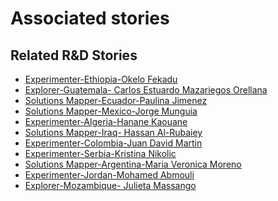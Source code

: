 # Associated stories

<!-- !!DO NOT REMOVE!! start autogenerated hyperlinks -->
## Related R&D Stories
- [Experimenter-Ethiopia-Okelo Fekadu](/stories/?doc=Experimenters_ETH)
- [Explorer\-Guatemala\- Carlos Estuardo Mazariegos Orellana](/stories/?doc=Explorers_GTM)
- [Solutions Mapper\-Ecuador\-Paulina Jimenez](/stories/?doc=SolutionMappers_ECU)
- [Solutions Mapper-Mexico-Jorge Munguia](/stories/?doc=SolutionMappers_MEX)
- [Experimenter-Algeria-Hanane Kaouane](/stories/?doc=Experimenters_DZA)
- [Solutions Mapper-Iraq- Hassan Al-Rubaiey](/stories/?doc=SolutionMappers_IRQ)
- [Experimenter-Colombia-Juan David Martin](/stories/?doc=Experimenters_COL)
- [Experimenter-Serbia-Kristina Nikolic](/stories/?doc=Experimenters_SRB)
- [Solutions Mapper\-Argentina\-Maria Veronica Moreno](/stories/?doc=SolutionMappers_ARG)
- [Experimenter-Jordan-Mohamed Abmouli](/stories/?doc=Experimenters_JOR)
- [Explorer\-Mozambique\- Julieta Massango](/stories/?doc=Explorers_MOZ)
<!-- !!DO NOT REMOVE!! end autogenerated hyperlinks -->